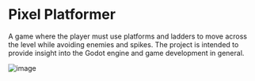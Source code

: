 # Pixel Platformer
 
A game where the player must use platforms and ladders to move across the level while avoiding enemies and spikes. The project is intended to provide insight into the Godot engine and game development in general.

![image](https://user-images.githubusercontent.com/49788106/203217151-c590ad03-b4fd-40c1-a47c-b69b1743f4d6.png)

